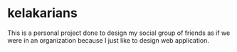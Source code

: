 # kelakarians
This is a personal project done to design my social group of friends as if we were in an organization because I just like to design web application.
